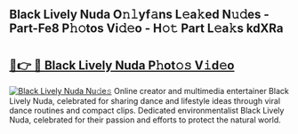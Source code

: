 ## Black Lively Nuda O𝚗𝚕yf𝚊ns L𝚎a𝚔ed N𝚞𝚍es - Part-Fe8 P𝚑𝚘tos Vi𝚍𝚎o - H𝚘𝚝 Part L𝚎a𝚔s kdXRa

# <h2><a href="http://kf24ys.oniu.top/?m=Black+Lively+Nuda">🔗👉 🔴 Black Lively Nuda P𝚑ot𝚘𝚜 V𝚒d𝚎o</a></h2>

[![Black Lively Nuda Nu𝚍e𝚜](https://i.imgur.com/0qMVB7G.gif)](http://kf24ys.oniu.top/?m=Black+Lively+Nuda)
Online creator and multimedia entertainer Black Lively Nuda, celebrated for sharing dance and lifestyle ideas through viral dance routines and compact clips. Dedicated environmentalist Black Lively Nuda, celebrated for their passion and efforts to protect the natural world.  
